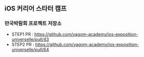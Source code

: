 ## iOS 커리어 스타터 캠프

### 만국박람회 프로젝트 저장소

- STEP1 PR : https://github.com/yagom-academy/ios-exposition-universelle/pull/43
- STEP2 PR : https://github.com/yagom-academy/ios-exposition-universelle/pull/64
